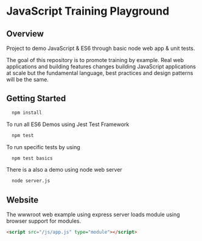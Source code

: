 # JavaScript Training Playground

## Overview

Project to demo JavaScript & ES6 through basic node web app & unit tests.

The goal of this repository is to promote training by example. Real web applications and building features changes building JavaScript applications at scale but the fundamental language, best practices and design patterns will be the same.

## Getting Started

``` sh
  npm install
```

To run all ES6 Demos using Jest Test Framework

``` sh
  npm test
```

To run specific tests by using

``` sh
  npm test basics
```

There is a also a demo using node web server

``` sh
  node server.js
```

## Website

The wwwroot web example using express server loads module using browser support for modules.

``` html
<script src="/js/app.js" type="module"></script>
```
